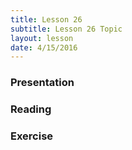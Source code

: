```yaml
---
title: Lesson 26
subtitle: Lesson 26 Topic
layout: lesson
date: 4/15/2016
---
```


<h3>Presentation</h3>
<h3>Reading</h3>
<h3>Exercise</h3>
